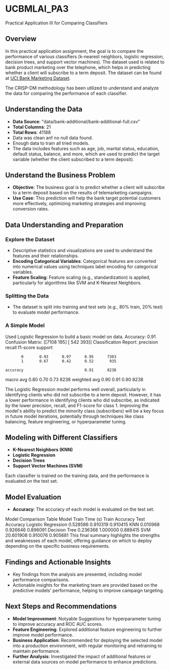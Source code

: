 # UCBMLAI_PA3
Practical Application III for Comparing Classifiers

## Overview
In this practical application assignment, the goal is to compare the performance of various classifiers (k-nearest neighbors, logistic regression, decision trees, and support vector machines). The dataset used is related to bank product marketing over the telephone, which helps in predicting whether a client will subscribe to a term deposit. The dataset can be found at [UCI Bank Marketing Dataset](https://archive.ics.uci.edu/dataset/222/bank+marketing).

The CRISP-DM methodology has been utilized to understand and analyze the data for comparing the performance of each classifier.

## Understanding the Data
- **Data Source**: "data/bank-additional/bank-additional-full.csv"
- **Total Columns**: 21
- **Total Rows**: 41188
- Data was clean anf no null data found.
- Enough data to train all tried models. 
- The data includes features such as age, job, marital status, education, default status, balance, and more, which are used to predict the target variable (whether the client subscribed to a term deposit).

## Understand the Business Problem
- **Objective**: The business goal is to predict whether a client will subscribe to a term deposit based on the results of telemarketing campaigns.
- **Use Case**: This prediction will help the bank target potential customers more effectively, optimizing marketing strategies and improving conversion rates.

## Data Understanding and Preparation
### Explore the Dataset
- Descriptive statistics and visualizations are used to understand the features and their relationships.
- **Encoding Categorical Variables**: Categorical features are converted into numerical values using techniques label encoding for categorical variables.
- **Feature Scaling**: Feature scaling (e.g., standardization) is applied, particularly for algorithms like SVM and K-Nearest Neighbors.

### Splitting the Data
- The dataset is split into training and test sets (e.g., 80% train, 20% test) to evaluate model performance.

### A Simple Model
Used Logistic Regression to build a basic model on data.
Accuracy: 0.91
Confusion Matrix:
[[7108  195]
 [ 542  393]]
Classification Report:
              precision    recall  f1-score   support

           0       0.93      0.97      0.95      7303
           1       0.67      0.42      0.52       935

    accuracy                           0.91      8238
   macro avg       0.80      0.70      0.73      8238
weighted avg       0.90      0.91      0.90      8238

The Logistic Regression model performs well overall, particularly in identifying clients who did not subscribe to a term deposit. However, it has a lower performance in identifying clients who did subscribe, as indicated by the lower precision, recall, and F1-score for class 1. Improving the model's ability to predict the minority class (subscribers) will be a key focus in future model iterations, potentially through techniques like class balancing, feature engineering, or hyperparameter tuning.


## Modeling with Different Classifiers
- **K-Nearest Neighbors (KNN)**
- **Logistic Regression**
- **Decision Trees**
- **Support Vector Machines (SVM)**

Each classifier is trained on the training data, and the performance is evaluated on the test set.

## Model Evaluation
- **Accuracy**: The accuracy of each model is evaluated on the test set.

Model Comparison Table
Model	            Train Time (s)	Train Accuracy	Test Accuracy
Logistic Regression	0.528586	    0.910319	    0.910415
KNN	                0.010968	    0.926646	    0.896091
Decision Tree	    0.236368	    1.000000	    0.889415
SVM	                20.601908	    0.910076	    0.905681
This final summary highlights the strengths and weaknesses of each model, offering guidance on which to deploy depending on the specific business requirements.


## Findings and Actionable Insights
- Key findings from the analysis are presented, including model performance comparisons.
- Actionable insights for the marketing team are provided based on the predictive models' performance, helping to improve campaign targeting.

## Next Steps and Recommendations
- **Model Improvement**: Notyable Suggestions for hyperparameter tuning to improve accuracy and ROC AUC scores.
- **Feature Engineering**: Explored additional feature engineering to further improve model performance.
- **Business Application**: Recommended for deploying the selected model into a production environment, with regular monitoring and retraining to maintain performance.
- **Further Analysis**: Investigated the impact of additional features or external data sources on model performance to enhance predictions.

